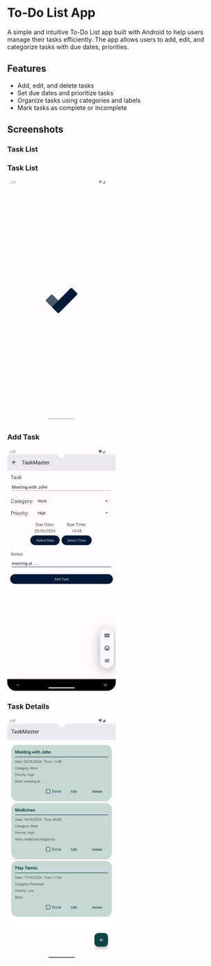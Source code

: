 # To-Do List App

A simple and intuitive To-Do List app built with Android to help users manage their tasks efficiently. The app allows users to add, edit, and categorize tasks with due dates, priorities.

## Features

- Add, edit, and delete tasks
- Set due dates and prioritize tasks
- Organize tasks using categories and labels
- Mark tasks as complete or incomplete

## Screenshots

### Task List
### Task List
<img src="ss/s1.png" width="250"/>

### Add Task
<img src="ss/s2.png" width="250"/>

### Task Details
<img src="ss/s3.png" width="250"/>

